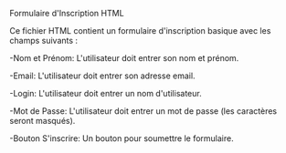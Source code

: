 Formulaire d'Inscription HTML

Ce fichier HTML contient un formulaire d'inscription basique avec les champs suivants :

-Nom et Prénom: L'utilisateur doit entrer son nom et prénom.

-Email: L'utilisateur doit entrer son adresse email.

-Login: L'utilisateur doit entrer un nom d'utilisateur.

-Mot de Passe: L'utilisateur doit entrer un mot de passe (les caractères seront masqués).

-Bouton S'inscrire: Un bouton pour soumettre le formulaire.

